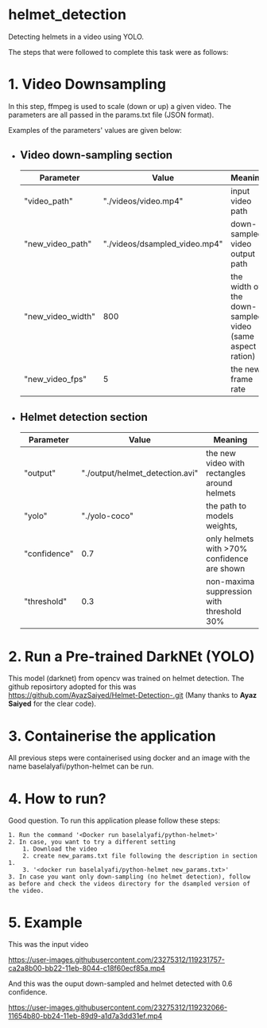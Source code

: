 # helmet_detection
Detecting helmets in a video using YOLO.

The steps that were followed to complete this task were as follows:

# 1. Video Downsampling
In this step, ffmpeg is used to scale (down or up) a given video. The parameters are all passed in the params.txt file (JSON format).

Examples of the parameters' values are given below:
 * ## Video down-sampling section
   Parameter|Value|Meaning
   ---------|-----|-------
    "video_path"| "./videos/video.mp4"|input video path
    "new_video_path"| "./videos/dsampled_video.mp4"|down-sampled video output path
    "new_video_width"| 800 | the width of the down-sampled video (same aspect ration)
    "new_video_fps"| 5 | the new frame rate
     
* ## Helmet detection section
  Parameter|Value|Meaning
  ---------|-----|-------
  "output"| "./output/helmet_detection.avi"| the new video with rectangles around helmets
  "yolo"| "./yolo-coco" | the path to models weights,
  "confidence"| 0.7 | only helmets with >70% confidence are shown 
  "threshold"| 0.3 | non-maxima suppression with threshold 30%
  
# 2. Run a Pre-trained DarkNEt (YOLO)
This model (darknet) from opencv was trained on helmet detection. The github reposirtory adopted for this was https://github.com/AyazSaiyed/Helmet-Detection-.git (Many thanks to **Ayaz Saiyed** for the clear code).

# 3. Containerise the application
All previous steps were containerised using docker and an image with the name baselalyafi/python-helmet can be run.

# 4. How to run?
Good question. To run this application please follow these steps:

    1. Run the command '<Docker run baselalyafi/python-helmet>'
    2. In case, you want to try a different setting
        1. Download the video
        2. create new_params.txt file following the description in section 1.
        3. '<docker run baselalyafi/python-helmet new_params.txt>'
    3. In case you want only down-sampling (no helmet detection), follow as before and check the videos directory for the dsampled version of the video.
        
# 5. Example
This was the input video

https://user-images.githubusercontent.com/23275312/119231757-ca2a8b00-bb22-11eb-8044-c18f60ecf85a.mp4


And this was the ouput down-sampled and helmet detected with 0.6 confidence.

https://user-images.githubusercontent.com/23275312/119232066-11654b80-bb24-11eb-89d9-a1d7a3dd31ef.mp4

